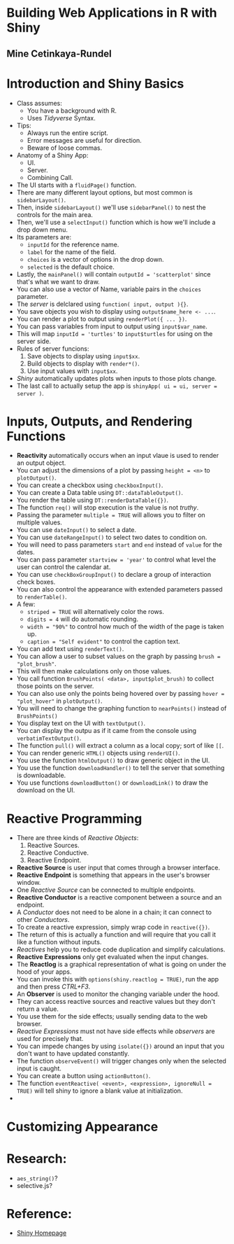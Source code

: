 # Building Web Applications in R with Shiny
## Mine Cetinkaya-Rundel

# Introduction and Shiny Basics
- Class assumes:
  * You have a background with R.
  * Uses *Tidyverse* Syntax.
- Tips:
  * Always run the entire script.
  * Error messages are useful for direction.
  * Beware of loose commas.
- Anatomy of a Shiny App:
  * UI.
  * Server.
  * Combining Call.
- The UI starts with a `fluidPage()` function.
- There are many different layout options, but most common is `sidebarLayout()`.
- Then, inside `sidebarLayout()` we'll use `sidebarPanel()` to nest the controls for the main area.
- Then, we'll use a `selectInput()` function which is how we'll include a drop down menu.
- Its parameters are:
   * `inputId` for the reference name.
   * `label` for the name of the field.
   * `choices` is a vector of options in the drop down.
   * `selected` is the default choice.
- Lastly, the `mainPanel()` will contain `outputId = 'scatterplot'` since that's what we want to draw.
- You can also use a vector of Name, variable pairs in the `choices` parameter.
- The *server* is delclared using `function( input, output ){}`.
- You save objects you wish to display using `output$name_here <- ...`.
- You can render a plot to output using `renderPlot({ ... })`.
- You can pass variables from input to output using `input$var_name`.
- This will map `inputId = 'turtles'` to `input$turtles` for using on the server side.
- Rules of server funcions:
  1. Save objects to display using `input$xx`.
  2. Build objects to display with `render*()`.
  3. Use input values with `input$xx`.
- *Shiny* automatically updates plots when inputs to those plots change.
- The last call to actually setup the app is `shinyApp( ui = ui, server = server )`.

# Inputs, Outputs, and Rendering Functions
- **Reactivity** automatically occurs when an input vlaue is used to render an output object.
- You can adjust the dimensions of a plot by passing `height = <n>` to `plotOutput()`.
- You can create a checkbox using `checkboxInput()`.
- You can create a Data table using `DT::dataTableOutput()`.
- You render the table using `DT::renderDataTable({})`.
- The function `req()` will stop execution is the value is not *truthy*.
- Passing the parameter `multiple = TRUE` will allows you to filter on multiple values.
- You can use `dateInput()` to select a date.
- You can use `dateRangeInput()` to select two dates to condition on.
- You will need to pass parameters `start` and `end` instead of `value` for the dates.
- You can pass parameter `startview = 'year'` to control what level the user can control the calendar at.
- You can use `checkBoxGroupInput()` to declare a group of interaction check boxes.
- You can also control the appearance with extended parameters passed to `renderTable()`.
- A few:
  * `striped = TRUE` will alternatively color the rows.
  * `digits = 4` will do automatic rounding.
  * `width = "90%"` to control how much of the width of the page is taken up.
  * `caption = "Self evident"` to control the caption text.
- You can add text using `renderText()`.
- You can allow a user to subset values on the graph by passing `brush = "plot_brush"`.
- This will then make calculations only on those values.
- You call function `BrushPoints( <data>, input$plot_brush)` to collect those points on the server.
- You can also use only the points being hovered over by passing `hover = "plot_hover"` in `plotOutput()`.
- You will need to change the graphing function to `nearPoints()` instead of `BrushPoints()`
- You display text on the UI with `textOutput()`.
- You can display the outpu as if it came from the console using `verbatimTextOutput()`.
- The function `pull()` will extract a column as a local copy; sort of like `[[`.
- You can render generic `HTML()` objects using `renderUI()`.
- You use the function `htmlOutput()` to draw generic object in the UI.
- You use the function `downloadHandler()` to tell the server that something is downloadable.
- You use functions `downloadButton()` or `downloadLink()` to draw the download on the UI.

# Reactive Programming
- There are three kinds of *Reactive Objects*:
  1. Reactive Sources.
  2. Reactive Conductive.
  3. Reactive Endpoint.
- **Reactive Source** is user input that comes through a browser interface.
- **Reactive Endpoint** is something that appears in the user's browser window.
- One *Reactive Source* can be connected to multiple endpoints.
- **Reactive Conductor** is a reactive component between a source and an endpoint.
- A *Conductor* does not need to be alone in a chain; it can connect to other *Conductors*.
- To create a reactive expression, simply wrap code in `reactive({})`.
- The return of this is actually a function and will require that you call it like a function without inputs.
- *Reactives* help you to reduce code duplication and simplify calculations.
- **Reactive Expressions** only get evaluated when the input changes.
- The **Reactlog** is a graphical representation of what is going on under the hood of your apps.
- You can invoke this with `options(shiny.reactlog = TRUE)`, run the app and then press *CTRL+F3*.
- An **Observer** is used to monitor the changing variable under the hood.
- They can access reactive sources and reactive values but they don't return a value.
- You use them for the side effects; usually sending data to the web browser.
- *Reactive Expressions* must not have side effects while *observers* are used for precisely that.
- You can impede changes by using `isolate({})` around an input that you don't want to have updated constantly.
- The function `observeEvent()` will trigger changes only when the selected input is caught.
- You can create a button using `actionButton()`.
- The function `eventReactive( <event>, <expression>, ignoreNull = TRUE)` will tell shiny to ignore a blank value at initialization.
- 

# Customizing Appearance

# Research:
- `aes_string()`?
- selective.js?


# Reference:
- [Shiny Homepage ](www.shiny.rstudion.com)
